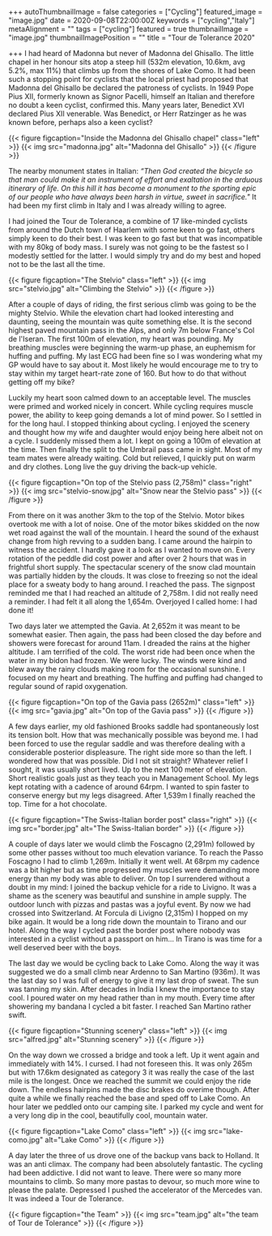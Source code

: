 +++
autoThumbnailImage = false
categories = ["Cycling"]
featured_image = "image.jpg"
date = 2020-09-08T22:00:00Z
keywords = ["cycling","Italy"]
metaAlignment = ""
tags = ["cycling"]
featured = true
thumbnailImage = "image.jpg"
thumbnailImagePosition = ""
title = "Tour de Tolerance 2020"

+++
I had heard of Madonna but never of Madonna del Ghisallo. The little chapel in her honour sits atop a steep hill (532m elevation, 10.6km, avg 5.2%, max 11%) that climbs up from the shores of Lake Como. It had been such a stopping point for cyclists that the local priest had proposed that Madonna del Ghisallo be declared the patroness of cyclists. In 1949 Pope Pius XII, formerly known as Signor Pacelli, himself an Italian and therefore no doubt a keen cyclist, confirmed this. Many years later, Benedict XVI declared Pius XII venerable. Was Benedict, or Herr Ratzinger as he was known before, perhaps also a keen cyclist? 

{{< figure figcaption="Inside the Madonna del Ghisallo chapel" class="left" >}}
	{{< img src="madonna.jpg"   alt="Madonna del Ghisallo" >}}
{{< /figure >}}

The nearby monument states in Italian: _“Then God created the bicycle so that man could make it an instrument of effort and exaltation in the arduous itinerary of life. On this hill it has become a monument to the sporting epic of our people who have always been harsh in virtue, sweet in sacrifice."_ It had been my first climb in Italy and I was already willing to agree.

I had joined the Tour de Tolerance, a combine of 17 like-minded cyclists from around the Dutch town of Haarlem with some keen to go fast, others simply keen to do their best. I was keen to go fast but that was incompatible with my 80kg of body mass. I surely was not going to be the fastest so I modestly settled for the latter. I would simply try and do my best and hoped not to be the last all the time.

{{< figure figcaption="The Stelvio" class="left" >}}
	{{< img src="stelvio.jpg"   alt="Climbing the Stelvio" >}}
{{< /figure >}}

After a couple of days of riding, the first serious climb was going to be the mighty Stelvio. While the elevation chart had looked interesting and daunting, seeing the mountain was quite something else. It is the second highest paved mountain pass in the Alps, and only 7m below France's Col de l'Iseran. The first 100m of elevation, my heart was pounding. My breathing muscles were beginning the warm-up phase, an euphemism for huffing and puffing. My last ECG had been fine so I was wondering what my GP would have to say about it. Most likely he would encourage me to try to stay within my target heart-rate zone of 160. But how to do that without getting off my bike?

Luckily my heart soon calmed down to an acceptable level. The muscles were primed and worked nicely in concert. While cycling requires muscle power, the ability to keep going demands a lot of mind power. So I settled in for the long haul. I stopped thinking about cycling. I enjoyed the scenery and thought how my wife and daughter would enjoy being here albeit not on a cycle. I suddenly missed them a lot. I kept on going a 100m of elevation at the time. Then finally the split to the Umbrail pass came in sight. Most of my team mates were already waiting. Cold but relieved, I quickly put on warm and dry clothes. Long live the guy driving the back-up vehicle.

{{< figure figcaption="On top of the Stelvio pass (2,758m)" class="right" >}}
	{{< img src="stelvio-snow.jpg"   alt="Snow near the Stelvio pass" >}}
{{< /figure >}}

From there on it was another 3km to the top of the Stelvio. Motor bikes overtook me with a lot of noise. One of the motor bikes skidded on the now wet road against the wall of the mountain. I heard the sound of the exhaust change from high revving to a sudden bang. I came around the hairpin to witness the accident. I hardly gave it a look as I wanted to move on. Every rotation of the peddle did cost power and after over 2 hours that was in frightful short supply. The spectacular scenery of the snow clad mountain was partially hidden by the clouds. It was close to freezing so not the ideal place for a sweaty body to hang around. I reached the pass. The signpost reminded me that I had reached an altitude of 2,758m. I did not really need a reminder. I had felt it all along the 1,654m. Overjoyed I called home: I had done it!

Two days later we attempted the Gavia. At 2,652m it was meant to be somewhat easier. Then again, the pass had been closed the day before and showers were forecast for around 11am. I dreaded the rains at the higher altitude. I am terrified of the cold. The worst ride had been once when the water in my bidon had frozen. We were lucky. The winds were kind and blew away the rainy clouds making room for the occasional sunshine. I focused on my heart and breathing. The huffing and puffing had changed to regular sound of rapid oxygenation. 

{{< figure figcaption="On top of the Gavia pass (2652m)" class="left" >}}
	{{< img src="gavia.jpg"   alt="On top of the Gavia pass" >}}
{{< /figure >}}

A few days earlier, my old fashioned Brooks saddle had spontaneously lost its tension bolt. How that was mechanically possible was beyond me. I had been forced to use the regular saddle and was therefore dealing with a considerable posterior displeasure. The right side more so than the left. I wondered how that was possible. Did I not sit straight? Whatever relief I sought, it was usually short lived. Up to the next 100 meter of elevation. Short realistic goals just as they teach you in Management School. My legs kept rotating with a cadence of around 64rpm. I wanted to spin faster to conserve energy but my legs disagreed. After 1,539m I finally reached the top. Time for a hot chocolate.

{{< figure figcaption="The Swiss-Italian border post" class="right" >}}
	{{< img src="border.jpg" alt="The Swiss-Italian border" >}}
{{< /figure >}} 

A couple of days later we would climb the Foscagno (2,291m) followed by some other passes without too much elevation variance. To reach the Passo Foscagno I had to climb 1,269m. Initially it went well. At 68rpm my cadence was a bit higher but as time progressed my muscles were demanding more energy than my body was able to deliver. On top I surrendered without a doubt in my mind: I joined the backup vehicle for a ride to Livigno. It was a shame as the scenery was beautiful and sunshine in ample supply. The outdoor lunch with pizzas and pastas was a joyful event. By now we had crossed into Switzerland. At Forcula di Livigno (2,315m) I hopped on my bike again. It would be a long ride down the mountain to Tirano and our hotel. Along the way I cycled past the border post where nobody was interested in a cyclist without a passport on him… In Tirano is was time for a well deserved beer with the boys.

The last day we would be cycling back to Lake Como. Along the way it was suggested we do a small climb near Ardenno to San Martino (936m). It was the last day so I was full of energy to give it my last drop of sweat. The sun was tanning my skin. After decades in India I knew the importance to stay cool. I poured water on my head rather than in my mouth. Every time after showering my bandana I cycled a bit faster. I reached San Martino rather swift. 

{{< figure figcaption="Stunning scenery" class="left" >}}
	{{< img src="alfred.jpg" alt="Stunning scenery" >}}
{{< /figure >}}

On the way down we crossed a bridge and took a left. Up it went again and immediately with 14%. I cursed. I had not foreseen this. It was only 265m but with 17.6km designated as category 3 it was really the case of the last mile is the longest. Once we reached the summit we could enjoy the ride down. The endless hairpins made the disc brakes do overime though. After quite a while we finally reached the base and sped off to Lake Como. An hour later we peddled onto our camping site. I parked my cycle and went for a very long dip in the cool, beautifully cool, mountain water.

{{< figure figcaption="Lake Como" class="left" >}}
	{{< img src="lake-como.jpg" alt="Lake Como" >}}
{{< /figure >}}

A day later the three of us drove one of the backup vans back to Holland. It was an anti climax. The company had been absolutely fantastic. The cycling had been addictive. I did not want to leave. There were so many more mountains to climb. So many more pastas to devour, so much more wine to please the palate. Depressed I pushed the accelerator of the Mercedes van. It was indeed a Tour de Tolerance.

{{< figure figcaption="the Team" >}}
	{{< img src="team.jpg" alt="the team of Tour de Tolerance" >}}
{{< /figure >}}
